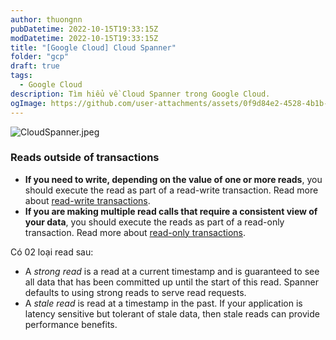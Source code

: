 ```yaml
---
author: thuongnn
pubDatetime: 2022-10-15T19:33:15Z
modDatetime: 2022-10-15T19:33:15Z
title: "[Google Cloud] Cloud Spanner"
folder: "gcp"
draft: true
tags:
  - Google Cloud
description: Tìm hiểu về Cloud Spanner trong Google Cloud.
ogImage: https://github.com/user-attachments/assets/0f9d84e2-4528-4b1b-9e4f-ea9790cfa360
---
```


![CloudSpanner.jpeg](https://github.com/user-attachments/assets/0f9d84e2-4528-4b1b-9e4f-ea9790cfa360)

### Reads outside of transactions

- **If you need to write, depending on the value of one or more reads**, you should execute the read as part of a read-write transaction. Read more about [read-write transactions](https://cloud.google.com/spanner/docs/transactions#read-write_transactions).
- **If you are making multiple read calls that require a consistent view of your data**, you should execute the reads as part of a read-only transaction. Read more about [read-only transactions](https://cloud.google.com/spanner/docs/transactions#read-only_transactions).

Có 02 loại read sau:

- A _strong read_ is a read at a current timestamp and is guaranteed to see all data that has been committed up until the start of this read. Spanner defaults to using strong reads to serve read requests.
- A _stale read_ is read at a timestamp in the past. If your application is latency sensitive but tolerant of stale data, then stale reads can provide performance benefits.
